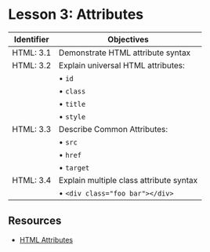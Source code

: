 # Lesson 3: Attributes

Identifier   | Objectives
-------------|------------
HTML: 3.1    | Demonstrate HTML attribute syntax
HTML: 3.2    | Explain universal HTML attributes:
             | &bull; `id`
             | &bull; `class`
             | &bull; `title`
             | &bull; `style`
HTML: 3.3    | Describe Common Attributes:
             | &bull; `src`
             | &bull; `href`
             | &bull; `target`
HTML: 3.4    | Explain multiple class attribute syntax
             | &bull; `<div class="foo bar"></div>`

## Resources

- [HTML Attributes](http://www.w3schools.com/html/html_attributes.asp)